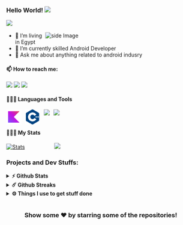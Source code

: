   ### Hello World!  <img src="https://github.com/sciencepal/sciencepal/blob/master/assets/Hi.gif" width="29px">
  ![](https://komarev.com/ghpvc/?username=mezoinnit&label=Profile%20Visits&color=blue&style=for-the-badge)
  
<img src="https://user-images.githubusercontent.com/74038190/213911110-aedbef38-a29f-4b6b-a65c-11608b4f75a5.gif" alt="side Image" align="right" width="400" height="auto" />

  
  - 🌱 I’m living in Egypt
  - 🔭 I’m currently skilled Android Developer
  - 💬 Ask me about anything related to android indusry
  
  #### 📫 How to reach me:
  
  <a href="https://www.linkedin.com/in/moataaz-mansour" target="_blank"><img src="https://img.shields.io/badge/-Moataz%20Mansour-6e94eb?style=for-the-badge&logo=Linkedin&logoColor=white"/></a>
  <a href="https://x.com/mezoinnit" target="_blank"><img src="https://img.shields.io/badge/-Mezoinnit-6e94eb?style=for-the-badge&logo=Twitter&logoColor=white"/></a>
  <a href="https://instagram.com/mezoinnit" target="_blank"><img src="https://img.shields.io/badge/-Mezoinnit-e86868?style=for-the-badge&logo=Instagram&logoColor=white"/></a>
  
  #### 👨🏻‍💻 Languages and Tools <br />
  <div>
  <img align="left" height="40" style="padding-right:10px;" src="https://github.com/devicons/devicon/blob/master/icons/kotlin/kotlin-original.svg">
  <img align="left" height="40" style="padding-right:10px;" src="https://github.com/devicons/devicon/blob/master/icons/cplusplus/cplusplus-plain.svg">
  <img align="left" height="40" style="padding-right:10px;" src="https://cdn.jsdelivr.net/gh/devicons/devicon/icons/html5/html5-plain.svg">
  <img align="left" height="40" style="padding-right:10px;" src="https://cdn.jsdelivr.net/gh/devicons/devicon/icons/css3/css3-plain.svg">
  <br />
  </div>

  <br />
  
  #### 👨🏻‍💻 My Stats <br />
  
  [![Stats](https://github-readme-stats-fawn-omega-34.vercel.app/api?username=mezoinnit&icons=true&theme=discord_old_blurple)](https://github-readme-stats-fawn-omega-34.vercel.app/api?username=mezoinnit&icons=true&theme=radical)&nbsp; &nbsp; &nbsp; &nbsp; &nbsp; &nbsp; &nbsp; &nbsp; &nbsp; &nbsp; <img src="https://user-images.githubusercontent.com/74038190/225813708-98b745f2-7d22-48cf-9150-083f1b00d6c9.gif" width="350">

  ### Projects and Dev Stuffs:

<details>
  <summary><b>⚡ Github Stats</b></summary>

  <br />
  <img height="180em" src="https://github-readme-stats.vercel.app/api/top-langs/?username=mezoinnit&exclude_repo=KNN-Image-Classification&show_icons=true&hide_border=false&layout=compact&langs_count=8&theme=discord_old_blurple"/>
</details>

<details>
  <summary><b>☄️ Github Streaks</b></summary>

  <br />
  <img height="180em" src="https://github-readme-streak-stats.herokuapp.com/?user=mezoinnit&hide_border=false&theme=discord_old_blurple" />
</details>

<details>
  <br />
  <summary><b>⚙️ Things I use to get stuff done</b></summary>
  	<ul>
  	    <li><b>OS:</b> Ubuntu 20.04</li>
	    <li><b>Laptop: </b> Vostro G15</li>
  	    <li><b>Browser: </b> Chrome</li>
	    <li><b>Code Editor:</b> Android Studio - The best editor out there</li>
 	    <li><b>Other Tools:</b> Obsidian, philip lecknar</li>
	    <li><b>To Stay Updated:</b> Twitter, Product Hunt and Hacker News</li>
	</ul>
</details>

#

<div align="center">

### Show some ❤️ by starring some of the repositories!

</div>
